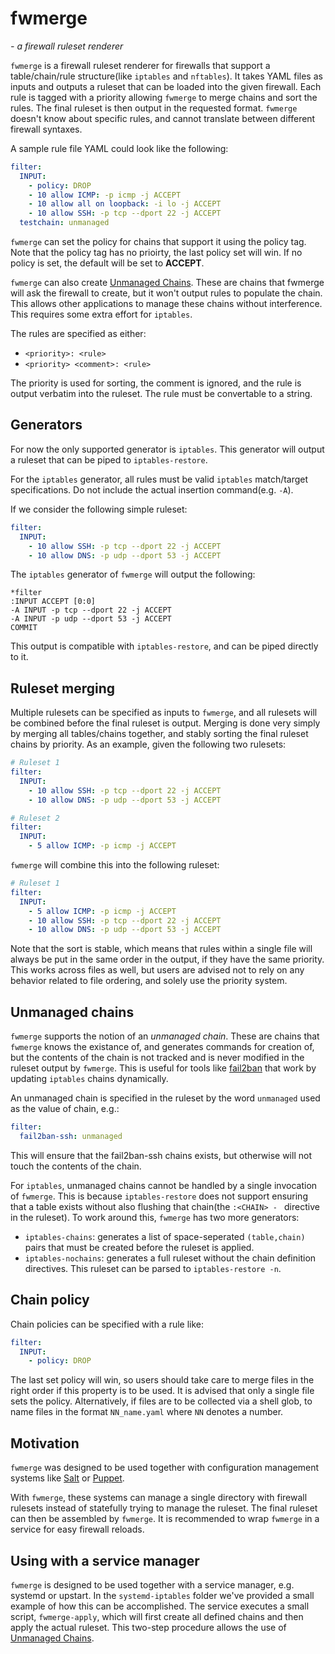 fwmerge
=======
_- a firewall ruleset renderer_

`fwmerge` is a firewall ruleset renderer for firewalls that support a
table/chain/rule structure(like `iptables` and `nftables`). It takes YAML files
as inputs and outputs a ruleset that can be loaded into the given firewall. Each
rule is tagged with a priority allowing `fwmerge` to merge chains and sort the
rules. The final ruleset is then output in the requested format. `fwmerge`
doesn't know about specific rules, and cannot translate between different
firewall syntaxes.

A sample rule file YAML could look like the following:

```yaml
filter:
  INPUT:
    - policy: DROP
    - 10 allow ICMP: -p icmp -j ACCEPT
    - 10 allow all on loopback: -i lo -j ACCEPT
    - 10 allow SSH: -p tcp --dport 22 -j ACCEPT
  testchain: unmanaged
```

`fwmerge` can set the policy for chains that support it using the policy tag.
Note that the policy tag has no prioirty, the last policy set will win. If no
policy is set, the default will be set to **ACCEPT**.

`fwmerge` can also create [Unmanaged Chains](#unmanaged-chains). These are
chains that fwmerge will ask the firewall to create, but it won't output rules
to populate the chain.  This allows other applications to manage these chains
without interference. This requires some extra effort for `iptables`.

The rules are specified as either:

  - `<priority>: <rule>`
  - `<priority> <comment>: <rule>`

The priority is used for sorting, the comment is ignored, and the rule is output
verbatim into the ruleset. The rule must be convertable to a string.

Generators
----------

For now the only supported generator is `iptables`. This generator will output a
ruleset that can be piped to `iptables-restore`.

For the `iptables` generator, all rules must be valid `iptables` match/target
specifications. Do not include the actual insertion command(e.g. `-A`).

If we consider the following simple ruleset:
```yaml
filter:
  INPUT:
    - 10 allow SSH: -p tcp --dport 22 -j ACCEPT
    - 10 allow DNS: -p udp --dport 53 -j ACCEPT
```
The `iptables` generator of `fwmerge` will output the following:
```
*filter
:INPUT ACCEPT [0:0]
-A INPUT -p tcp --dport 22 -j ACCEPT
-A INPUT -p udp --dport 53 -j ACCEPT
COMMIT
```
This output is compatible with `iptables-restore`, and can be piped directly to
it.

Ruleset merging
---------------

Multiple rulesets can be specified as inputs to `fwmerge`, and all rulesets will
be combined before the final ruleset is output. Merging is done very simply by
merging all tables/chains together, and stably sorting the final ruleset
chains by priority. As an example, given the following two rulesets:

```yaml
# Ruleset 1
filter:
  INPUT:
    - 10 allow SSH: -p tcp --dport 22 -j ACCEPT
    - 10 allow DNS: -p udp --dport 53 -j ACCEPT

# Ruleset 2
filter:
  INPUT:
    - 5 allow ICMP: -p icmp -j ACCEPT 
```

`fwmerge` will combine this into the following ruleset:

```yaml
# Ruleset 1
filter:
  INPUT:
    - 5 allow ICMP: -p icmp -j ACCEPT 
    - 10 allow SSH: -p tcp --dport 22 -j ACCEPT
    - 10 allow DNS: -p udp --dport 53 -j ACCEPT
```

Note that the sort is stable, which means that rules within a single file will
always be put in the same order in the output, if they have the same priority.
This works across files as well, but users are advised not to rely on any
behavior related to file ordering, and solely use the priority system.

Unmanaged chains
----------------

`fwmerge` supports the notion of an *unmanaged chain*. These are chains that
`fwmerge` knows the existance of, and generates commands for creation of, but
the contents of the chain is not tracked and is never modified in the ruleset
output by `fwmerge`. This is useful for tools like
[fail2ban](https://www.fail2ban.org/) that work by updating `iptables` chains
dynamically.

An unmanaged chain is specified in the ruleset by the word `unmanaged` used as
the value of chain, e.g.:

```yaml
filter:
  fail2ban-ssh: unmanaged
```

This will ensure that the fail2ban-ssh chains exists, but otherwise will not
touch the contents of the chain.

For `iptables`, unmanaged chains cannot be handled by a single invocation of
`fwmerge`. This is because `iptables-restore` does not support ensuring that a
table exists without also flushing that chain(the `:<CHAIN> - ` directive in the
ruleset). To work around this, `fwmerge` has two more generators:

  - `iptables-chains`: generates a list of space-seperated `(table,chain)` pairs
    that must be created before the ruleset is applied.
  - `iptables-nochains`: generates a full ruleset without the chain definition
    directives. This ruleset can be parsed to `iptables-restore -n`.

Chain policy
------------

Chain policies can be specified with a rule like:
```yaml
filter:
  INPUT:
    - policy: DROP
```

The last set policy will win, so users should take care to merge files in the
right order if this property is to be used. It is advised that only a single
file sets the policy. Alternatively, if files are to be collected via a shell
glob, to name files in the format `NN_name.yaml` where `NN` denotes a number.

Motivation
----------

`fwmerge` was designed to be used together with configuration management systems
like [Salt](https://saltstack.com/) or [Puppet](https://puppet.com/).

With `fwmerge`, these systems can manage a single directory with firewall
rulesets instead of statefully trying to manage the ruleset. The final ruleset
can then be assembled by `fwmerge`. It is recommended to wrap `fwmerge` in a
service for easy firewall reloads.

Using with a service manager
----------------------------

`fwmerge` is designed to be used together with a service manager, e.g. systemd
or upstart. In the `systemd-iptables` folder we've provided a small example of
how this can be accomplished. The service executes a small script,
`fwmerge-apply`, which will first create all defined chains and then apply the
actual ruleset. This two-step procedure allows the use of [Unmanaged
Chains](#unmanaged-chains).

